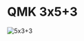 # QMK 3x5+3

![5x3+3](https://user-images.githubusercontent.com/14233263/190879321-3cdf5f3a-d7f9-41ff-9109-818247935f4f.png)
